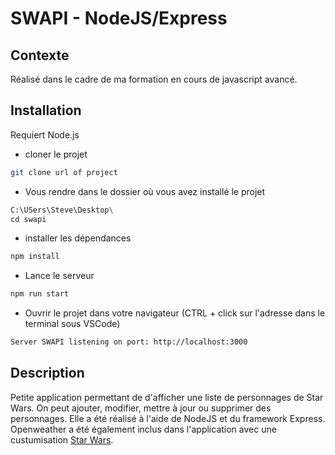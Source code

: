 # SWAPI - NodeJS/Express

## Contexte
Réalisé dans le cadre de ma formation en cours de javascript avancé.

## Installation

Requiert Node.js

- cloner le projet
```bash
git clone url of project
```
- Vous rendre dans le dossier où vous avez installé le projet
```bash
C:\USers\Steve\Desktop\
cd swapi
```
- installer les dépendances
```bash
npm install
```
- Lance le serveur
```bash
npm run start
```
- Ouvrir le projet dans votre navigateur
(CTRL + click sur l'adresse dans le terminal sous VSCode)
```bash
Server SWAPI listening on port: http://localhost:3000
```

## Description

Petite application permettant de d'afficher une liste de personnages de Star Wars.
On peut ajouter, modifier, mettre à jour ou supprimer des personnages.
Elle a été réalisé à l'aide de NodeJS et du framework Express.
Openweather a été également inclus dans l'application avec une custumisation [Star Wars](https://github.com/pulkit-jasti/Star-Wars-Weather-App).

